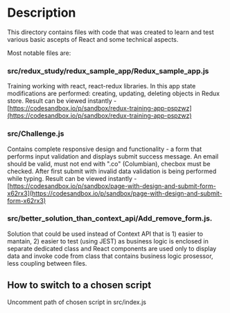 # Description
This directory contains files with code that was created to learn and test various basic ascepts of React and some technical aspects.

Most notable files are:

### src/redux_study/redux_sample_app/Redux_sample_app.js
Training working with react, react-redux libraries. In this app state modifications are performed: creating, updating, deleting objects in Redux store.
Result can be viewed instantly - [https://codesandbox.io/p/sandbox/redux-training-app-pspzwz](https://codesandbox.io/p/sandbox/redux-training-app-pspzwz)


### src/Challenge.js 
Contains complete responsive design and functionality - a form that performs input validation and displays submit success message.
An email should be valid, must not end with ".co" (Columbian), checbox must be checked. After first submit with invalid data validation is being performed while typing.
Result can be viewed instantly - [https://codesandbox.io/p/sandbox/page-with-design-and-submit-form-x62rx3](https://codesandbox.io/p/sandbox/page-with-design-and-submit-form-x62rx3)

### src/better_solution_than_context_api/Add_remove_form.js. 
Solution that could be used instead of Context API that is 1) easier to mantain, 2) easier to test (using JEST) as business logic is enclosed in separate dedicated class and React components are used only to display data and invoke code from class that contains business logic prosessor, less coupling between files.

## How to switch to a chosen script
Uncomment path of chosen script in src/index.js
